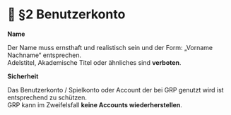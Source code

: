 # 🙆 §2 Benutzerkonto

**Name**

Der Name muss ernsthaft und realistisch sein und der Form: „Vorname Nachname“ entsprechen.\
Adelstitel, Akademische Titel oder ähnliches sind **verboten**.

**Sicherheit**

Das Benutzerkonto / Spielkonto oder Account der bei GRP genutzt wird ist entsprechend zu schützen.\
GRP kann im Zweifelsfall **keine Accounts wiederherstellen**.
